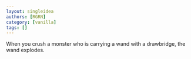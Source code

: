 ```yaml
---
layout: singleidea
authors: [RGRN]
category: [vanilla]
tags: []
---
```

When you crush a monster who is carrying a wand with a drawbridge, the wand explodes.
